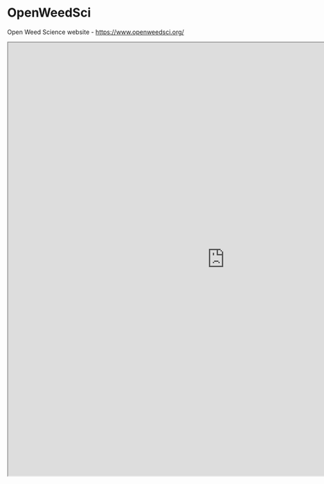 # OpenWeedSci
Open Weed Science website - https://www.openweedsci.org/



<iframe width='1000px' height='1000px' src='https://www.openweedsci.org/' >
  <p>Your browser does not support iframes</p>
</iframe>
